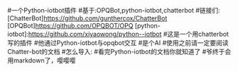 #一个Python-iotbot插件
#基于:OPQBot,python-iotbot,chatterbot
#链接们:
[ChatterBot]https://github.com/gunthercox/ChatterBot
[OPQBot]https://github.com/OPQBOT/OPQ
[python-iotbot]:https://github.com/xiyaowong/python--iotbot
#这是一个用chatterbot写的插件
#他通过Python-iotbot与opqbot交互
#是个AI
#使用之前请一定要阅读 Chatter-bot的文档
#怎么导入:
#看完Python-iotbot的文档你就知道了
#爷终于会用markdown了，嘤嘤嘤
